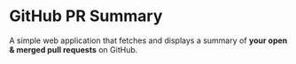 # GitHub PR Summary

A simple web application that fetches and displays a summary of **your open & merged pull requests** on GitHub.

